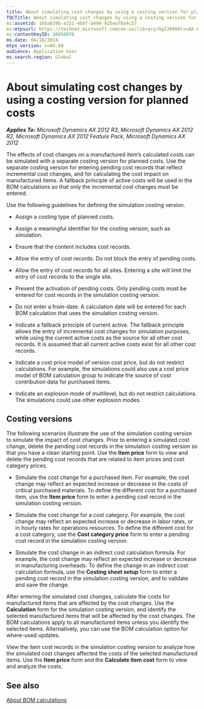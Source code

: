 ```yaml
---
title: About simulating cost changes by using a costing version for planned costs
TOCTitle: About simulating cost changes by using a costing version for planned costs
ms:assetid: 16ba839b-a321-4bbf-b494-925ee78a4c57
ms:mtpsurl: https://technet.microsoft.com/en-us/library/Gg230960(v=AX.60)
ms:contentKeyID: 36056076
ms.date: 04/18/2014
mtps_version: v=AX.60
audience: Application User
ms.search.region: Global
---
```


# About simulating cost changes by using a costing version for planned costs 


_**Applies To:** Microsoft Dynamics AX 2012 R3, Microsoft Dynamics AX 2012 R2, Microsoft Dynamics AX 2012 Feature Pack, Microsoft Dynamics AX 2012_

The effects of cost changes on a manufactured item’s calculated costs can be simulated with a separate costing version for planned costs. Use the separate costing version for entering pending cost records that reflect incremental cost changes, and for calculating the cost impact on manufactured items. A fallback principle of active costs will be used in the BOM calculations so that only the incremental cost changes must be entered.

Use the following guidelines for defining the simulation costing version.

  - Assign a costing type of planned costs.

  - Assign a meaningful identifier for the costing version, such as simulation.

  - Ensure that the content includes cost records.

  - Allow the entry of cost records. Do not block the entry of pending costs.

  - Allow the entry of cost records for all sites. Entering a site will limit the entry of cost records to the single site.

  - Prevent the activation of pending costs. Only pending costs must be entered for cost records in the simulation costing version.

  - Do not enter a from-date. A calculation date will be entered for each BOM calculation that uses the simulation costing version.

  - Indicate a fallback principle of current active. The fallback principle allows the entry of incremental cost changes for simulation purposes, while using the current active costs as the source for all other cost records. It is assumed that all current active costs exist for all other cost records.

  - Indicate a cost price model of version cost price, but do not restrict calculations. For example, the simulations could also use a cost price model of BOM calculation group to indicate the source of cost contribution data for purchased items.

  - Indicate an explosion mode of multilevel, but do not restrict calculations. The simulations could use other explosion modes.

## Costing versions

The following scenarios illustrate the use of the simulation costing version to simulate the impact of cost changes. Prior to entering a simulated cost change, delete the pending cost records in the simulation costing version so that you have a clean starting point. Use the **Item price** form to view and delete the pending cost records that are related to item prices and cost category prices.

  - Simulate the cost change for a purchased item. For example, the cost change may reflect an expected increase or decrease in the costs of critical purchased materials. To define the different cost for a purchased item, use the **Item price** form to enter a pending cost record in the simulation costing version.

  - Simulate the cost change for a cost category. For example, the cost change may reflect an expected increase or decrease in labor rates, or in hourly rates for operations resources. To define the different cost for a cost category, use the **Cost category price** form to enter a pending cost record in the simulation costing version.

  - Simulate the cost change in an indirect cost calculation formula. For example, the cost change may reflect an expected increase or decrease in manufacturing overheads. To define the change in an indirect cost calculation formula, use the **Costing sheet setup** form to enter a pending cost record in the simulation costing version, and to validate and save the change.

After entering the simulated cost changes, calculate the costs for manufactured items that are affected by the cost changes. Use the **Calculation** form for the simulation costing version, and identify the selected manufactured items that will be affected by the cost changes. The BOM calculations apply to all manufactured items unless you identify the selected items. Alternatively, you can use the BOM calculation option for where-used updates.

View the item cost records in the simulation costing version to analyze how the simulated cost changes affected the costs of the selected manufactured items. Use the **Item price** form and the **Calculate item cost** form to view and analyze the costs.

## See also

[About BOM calculations](about-bom-calculations.md)

  



